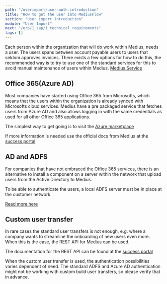 ```yaml
---
path: "/userimport/user-auth-introduction"
title: "How to get the user into MediusFlow"
section: "User import introduction"
module: "User Import"
next: "/erp/1_sap/1_technical_requirements"
tags: []
---
```

Each person within the organization that will do work within Medius, needs a user. The users spans between account payable users to users that seldom approves invoices.
There exists a few options for how to do this, the recommended way is to try to use one of the standard services for this to avoid manual maintenance of users within Medius.
[Medius Service](https://cloud.mediusflow.com/$TenantNameQA)


## Office 365(Azure AD)
Most companies have started using Office 365 from Microsofts, which means that the users within the organization is already synced with Microsofts cloud services.
Medius have a pre packaged service that fetches users from Azure AD and also allows logging in with the same credentials as used for all other Office 365 applications.

The simplest way to get going is to visit the 
[Azure marketplace](https://azuremarketplace.microsoft.com/en-us/marketplace/apps/aad.mediusflow?tab=Overview)

If more information is needed use the official docs from Medius at the 
[success portal](https://success.mediusflow.com/documentation/administration_guide/user_login_and_transfer/office365userintegration/)

## AD and ADFS

For companies that have not embraced the Office 365 services, there is an alternative to install a component on a server within the network that upload users from the Active Directory to Medius.

To be able to authenticate the users, a local ADFS server must be in place at the customer network.

[Read more here](https://success.mediusflow.com/documentation/administration_guide/user_login_and_transfer/adfs/#)

## Custom user transfer

In rare cases the standard user transfers is not enough, e.g. where a company wants to streamline the onboarding of new users even more. When this is the case, the REST API for Medius can be used.

The documentation for the REST API can be found at the [success portal](https://success.mediusflow.com/documentation/integration-documentation/getting_started/rest/)

When the custom user transfer is used, the authentication possibilities varies dependent of need. The standard ADFS and Azure AD authentication might not be working with custom build user transfers, so please verify that in advance.
